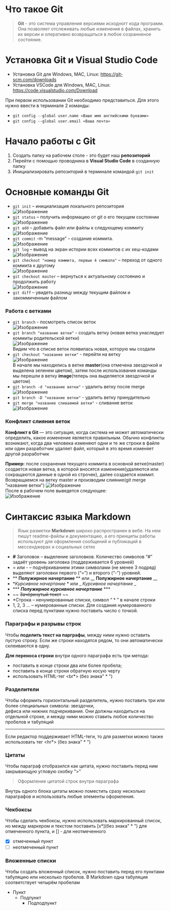 # Что такое Git
>**Git** - это система управления версиями исходногг кода программ. Она позволяет
отслеживать любые изменения в файлах, хранить их версии и оперативно возвращаться в любое созранненое состояние.

# Установка Git и Visual Studio Code
* Установка Git для Windows, MAC, Linux: https://git-scm.com/downloads
* Установка VSCode для Windows, MAC, Linux: https://code.visualstudio.com/Download

При первом использовании Git необходимо представиться.
Для этого нужно ввести в терминале 2 команды:
* ```git config --global user.name «Ваше имя английскими буквами»```
* ```git config --global user.email «Ваша почта»```

# Начало работы с Git
1. Создать папку на рабочем столе - это будет наш **репозиторий**
2. Перейти с помощью проводника в **Visual Studio Code** в созданную папку
3. Инициализировать репозиторий в терминале командой ```git init```

# Основные команды Git

* ```git init``` – инициализация локального репозитория<br>
![Изображение](screenshot/init.png "команда git init")<br>
* ```git status``` – получить информацию от git о его текущем состоянии<br>
![Изображение](screenshot/status.png "команда git status")<br>
* ```git add``` – добавить файл или файлы к следующему коммиту<br>
![Изображение](screenshot/add.png "команда git add")<br>
* ```git commit``` -m “message” – создание коммита.<br>
![Изображение](screenshot/commit.png "команда git commit")<br>
* ```git log``` – вывод на экран истории всех коммитов с их хеш-кодами<br>
![Изображение](screenshot/log.png "команда git log")<br>
* ```git checkout "номер коммита, первые 4 символа"``` – переход от одного коммита к другому<br>
![Изображение](screenshot/checkout.png)<br>
* ```git checkout master``` – вернуться к актуальному состоянию и продолжить работу<br>
![Изображение](screenshot/checkoutMaster.png)
* ```git diff``` – увидеть разницу между текущим файлом и закоммиченным файлом<br>

### Работа с ветками
* ```git branch``` - посмотреть список веток<br>
![Изображение](screenshot/branch.png)<br>
* ```git branch "название ветки"``` - создать ветку (новая ветка унаследует коммиты родительской ветки)<br>
![Изображение](screenshot/image.png)<br>
Видим что в списке веток появилась новая, которую мы создали<br>
* ```git checkout "название ветки"``` - перейти на ветку<br>
![Изображение](screenshot/checkoutImage.png)<br>
В начале мы находились в ветке **master**(она отмечена звездочкой и выделена зеленем цветом), затем после использования команды<br>
мы перешли в ветку **image**(теперь она выделяется звездочкой и цветом)<br>
* ```git branch -d "название ветки"``` - удалить ветку после merge<br>
![Изображение](screenshot/delete.png)<br>
* ```git branch -D "название ветки"``` - удалить ветку принудительно<br>
* ```git merge "название сливаемой ветки"``` - сливание веток<br>
![Изображение](screenshot/merge.png)<br>

### Конфликт слияния веток
**Конфликт в Git** — это ситуация, когда система не может автоматически определить, какое изменение является правильным.
Обычно конфликты возникают, когда два человека изменяют одни и те же строки в файле или один разработчик удаляет файл, который в это время изменяет другой разработчик

**Пример:** после сохранения текущего коммита в основной ветке(master) создается новая ветка, в которой вносятся изменения(удаляются или сокращаются данные в одной из строчек), далее создается коммит.
Возвращаемся на ветку master и производим слияние(git merge "название ветки")
![Изображение](screenshot/error1.png "пример в терминале VSCode")<br>
После в рабочем поле выведется следующее:<br>
![Изображение](screenshot/error2.png "как выглядит ошибка слияния")<br>

# Синтаксис языка Markdown
>Язык разметки **Markdown** широко распространен в вебе. На нем пишут readme-файлы и документацию,
а его принципы работы используют для оформления сообщений и публикаций в мессенджерах и социальных сетях

* **#** Заголовок – выделение заголовков. Количество символов “#” задаёт уровень заголовка 
(поддерживается 6 уровней)
* = или - – подчёркиванием этими символами (не менее 3 подряд) выделяют заголовки первого 
(“=”) и второго (“-”) уровней.
* ** **Полужирное начертание** ** или __ __Полужирное начертание__ __
*  **Курсивное начертание* * или 
_ _Курсивное начертание_ _
* *** ***Полужирное курсивное начертание*** ***
* ~~ ~~Зачёркнутый текст~~ ~~
* *Строка – ненумерованные списки, символ “ * ” в начале строки
* 1, 2, 3 … – нумерованные списки. Для создания нумерованного списка перед пунктами нужно поставить число с точкой.

### Параграфы и разрывы строк
Чтобы **поделить текст на парграфы**, между ними нужно оставить пустую строку.
Если же строки находятся рядом, то они автоматически склеиваются в одну.

**Для переноса строки** внутри одного параграфа есть три метода:
* поставить в конце строки два или более пробела;
* поставить в конце строки обратную косую черту
* использовать HTML-тег <br*> (без знака" * ")

### Разделители
Чтобы оформить горизонтальный разделитель, нужно поставить три или более специальных символа: звездочки,\
дефиса или нижних подчеркивания.
Они должны находиться на отдельной строке, и между ними можно ставить любое количество пробелов и табуляций
***
Если редактор поддерживает HTML-теги, то для разметки можно также использовать тег <hr*> (без знака" * ")

### Цитаты
Чтобы параграф отобразился как цитата, нужно поставить перед ним закрывающую угловую скобку ">"
>Оформление цитатой строк внутри параграфа

Внутрь одного блока цитаты можно поместить сразу несколько параграфов и использовать любые элементы оформления.

### Чекбоксы
Чтобы сделать чекбоксы, нужно использовать маркированный список, но между маркером и текстом поставить [x*](без знака" * ") для отмеченного пункта,
и [] - для неотмеченного
* [x] отмеченный пункт
* [ ] неотмеченный пункт

### Вложенные списки
Чтобы создать вложенный список, нужно поставить перед его пунктами табуляцию или несколько пробелов. В Markdown одна табуляция соответствует четырём пробелам
* Пункт
    * Подпункт
        * Подподпункт
